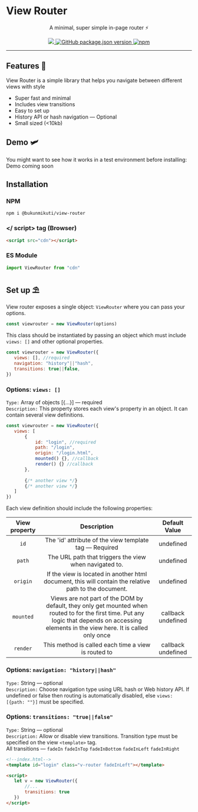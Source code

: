 # View Router

<p align="center">A minimal, super simple in-page router ⚡ </p>

<p align="center">
<a href="#">
  <img src="https://img.shields.io/bundlephobia/min/@bukunmikuti/hello?color=Blue&style=flat-square">
</a>
 <a href="">
 <img alt="GitHub package.json version" src="https://img.shields.io/github/package-json/v/Bukunmikuti/Hello?style=flat-square">
 </a>
 <a href="https://www.npmjs.com/package/@bukunmikuti/hello">
  <img alt="npm" src="https://img.shields.io/npm/v/@bukunmikuti/hello?style=flat-square">
 </a>
 </p>
 
 -------------------------
 ## Features 🎉
 View Router is a simple library that helps you navigate between different views with style<br>
 
 - Super fast and minimal <br>
 - Includes view transitions <br>
 - Easy to set up <br>
 - History API or hash navigation — Optional<br>
 - Small sized (<10kb) <br>
 
 
 ## Demo 🛩️
 You might want to see how it works in a test environment before installing: <br>
 Demo coming soon
 
 ## Installation
 ### NPM
 ```
 npm i @bukunmikuti/view-router
 ```
 ### </ script> tag (Browser)
 ```html
 <script src="cdn"></script>
 ```
 ### ES Module
 ```javascript
 import ViewRouter from "cdn"
 ```
 
 ## Set up ⛱️
 View router exposes a single object: ```ViewRouter``` where you can pass your options.
 
 ```javascript
 const viewrouter = new ViewRouter(options)
 ```

 This class should be instantiated by passing an object which must include ```views: []``` and other optional properties.
 
 ```javascript
 const viewrouter = new ViewRouter({
	views: [], //required
	navigation: "history"||"hash",
	transitions: true||false, 
})
 ```
 ### Options: ```views: []```
 ```Type:``` Array of objects [{...}] — required <br>
 ```Description:``` This property stores each view's property in an object. It can contain several view definitions.
 
 ```javascript
 const viewrouter = new ViewRouter({
	views: [
		{
			id: "login", //required
			path: "/login",
			origin: "/login.html",
			mounted() {}, //callback
			render() {} //callback
		},
		
		{/* another view */}
		{/* another view */}
	]
})
 ```
 Each view definition should include the following properties:
 
 | View property | Description | Default Value |
| :---------------: | :---------------: | :---------------: |
| ```id``` | The 'id' attribute of the view template tag — Required| undefined |
| ```path``` | The URL path that triggers the view when navigated to. | undefined |
| ```origin``` | If the view is located in another html document, this will contain the relative path to the document. | undefined |
| ```mounted``` | Views are not part of the DOM by default, they only get mounted when routed to for the first time. Put any logic that depends on accessing elements in the view here. It is called only once | callback undefined |
| ```render``` | This method is called each time a view is routed to | callback undefined |

 ### Options: ```navigation: "history||hash"```
 ```Type:``` String — optional<br>
 ```Description:``` Choose navigation type using URL hash or Web history API. If undefined or false then routing is automatically disabled, else ```views: [{path: ""}]``` must be specified.
 
  ### Options: ```transitions: "true||false"```
 ```Type:``` String — optional<br>
 ```Description:``` Allow or disable view transitions. Transition type must be specified on the view ```<template>``` tag. <br>All transitions — ```fadeIn``` ```fadeInTop``` ```fadeInBottom``` ```fadeInLeft``` ```fadeInRight```
 ```html
 <!--index.html-->
 <template id="login" class="v-router fadeInLeft"></template>
 
 <script>
 	let v = new ViewRouter({
 		//...
 		transitions: true
 	})
 </script>
 
 ```
 
 
 